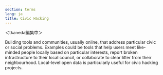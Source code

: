 ```yaml
---
section: terms
lang: ja
title: Civic Hacking
---
```

＜tkaneda編集中＞

Building tools and communities, usually online, that address particular civic or social problems. Examples could be tools that help users meet like-minded people locally based on particular interests, report broken infrastructure to their local council, or collaborate to clear litter from their neighbourhood. Local-level open data is particularly useful for civic hacking projects.
